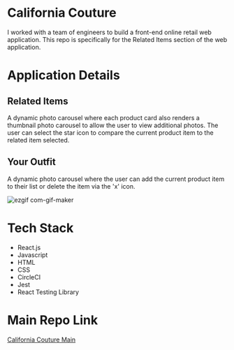 # California Couture
I worked with a team of engineers to build a front-end online retail web application. This repo is specifically for the Related Items section of the web application.

# Application Details
## Related Items
A dynamic photo carousel where each product card also renders a thumbnail photo carousel to allow the user to view additional photos. The user can select the star icon to compare the current product item to the related item selected. 
## Your Outfit
A dynamic photo carousel where the user can add the current product item to their list or delete the item via the 'x' icon.

![ezgif com-gif-maker](https://user-images.githubusercontent.com/80929887/126218095-3bbfbe0b-41a7-4a18-9b38-1e0d599c2856.gif)


# Tech Stack
- React.js
- Javascript
- HTML
- CSS
- CircleCI
- Jest
- React Testing Library

# Main Repo Link
[California Couture Main](https://github.com/Bug-Busters-HRSJO/FEC)
